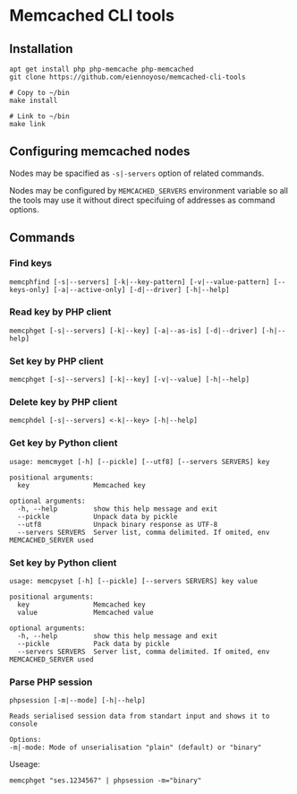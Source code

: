# Memcached CLI tools

## Installation

```
apt get install php php-memcache php-memcached
git clone https://github.com/eiennoyoso/memcached-cli-tools

# Copy to ~/bin
make install

# Link to ~/bin
make link
```

## Configuring memcached nodes

Nodes may be spacified as `-s|-servers` option of related commands.

Nodes may be configured by `MEMCACHED_SERVERS` environment variable so all the tools may use it without direct specifuing of addresses as command options.

## Commands

### Find keys

```
memcphfind [-s|--servers] [-k|--key-pattern] [-v|--value-pattern] [--keys-only] [-a|--active-only] [-d|--driver] [-h|--help]
```

### Read key by PHP client

```
memcphget [-s|--servers] [-k|--key] [-a|--as-is] [-d|--driver] [-h|--help]
```

### Set key by PHP client

```
memcphget [-s|--servers] [-k|--key] [-v|--value] [-h|--help] 
```

### Delete key by PHP client

```
memcphdel [-s|--servers] <-k|--key> [-h|--help]
```

### Get key by Python client

```
usage: memcmyget [-h] [--pickle] [--utf8] [--servers SERVERS] key

positional arguments:
  key                Memcached key

optional arguments:
  -h, --help         show this help message and exit
  --pickle           Unpack data by pickle
  --utf8             Unpack binary response as UTF-8
  --servers SERVERS  Server list, comma delimited. If omited, env MEMCACHED_SERVER used
```

### Set key by Python client

```
usage: memcpyset [-h] [--pickle] [--servers SERVERS] key value

positional arguments:
  key                Memcached key
  value              Memcached value

optional arguments:
  -h, --help         show this help message and exit
  --pickle           Pack data by pickle
  --servers SERVERS  Server list, comma delimited. If omited, env MEMCACHED_SERVER used
```

### Parse PHP session

```
phpsession [-m|--mode] [-h|--help]

Reads serialised session data from standart input and shows it to console

Options:
-m|-mode: Mode of unserialisation "plain" (default) or "binary"
```

Useage:

```
memcphget "ses.1234567" | phpsession -m="binary"
```

